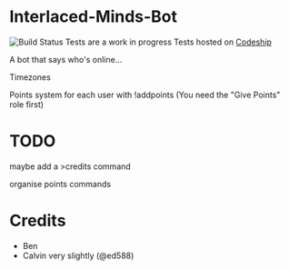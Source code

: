 # Interlaced-Minds-Bot
![Build Status](https://travis-ci.org/Bentechy66/Interlaced-Minds-Bot.png) Tests are a work in progress
Tests hosted on [Codeship](https://codeship.com)

A bot that says who's online...

Timezones

Points system for each user with !addpoints (You need the "Give Points" role first)

# TODO
maybe add a >credits command

organise points commands

# Credits
- Ben
- Calvin very slightly (@ed588)
